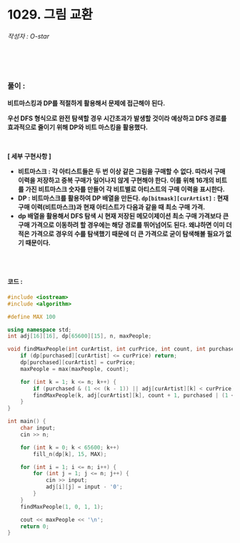 # 1029. 그림 교환

###### 작성자 : O-star

<br/>

<br/>

### 풀이 : 

**비트마스킹과 DP를 적절하게 활용해서 문제에 접근해야 된다.**

**우선 DFS 형식으로 완전 탐색할 경우 시간초과가 발생할 것이라 예상하고 DFS 경로를 효과적으로 줄이기 위해 DP와 비트 마스킹을 활용했다.**

**</br>**

**[ 세부 구현사항 ]**

- **비트마스크 : 각 아티스트들은 두 번 이상 같은 그림을 구매할 수 없다. 따라서 구매 이력을 저장하고 중복 구매가 일어나지 않게 구현해야 한다. 이를 위해 16개의 비트를 가진 비트마스크 숫자를 만들어 각 비트별로 아티스트의 구매 이력을 표시한다.**
- **DP : 비트마스크를 활용하여 DP 배열을 만든다. `dp[bitmask][curArtist]` : 현재 구매 이력(비트마스크)과 현재 아티스트가 다음과 같을 때 최소 구매 가격.**
- **dp 배열을 활용해서 DFS 탐색 시 현재 저장된 메모이제이션 최소 구매 가격보다 큰 구매 가격으로 이동하려 할 경우에는 해당 경로를 뛰어넘어도 된다. 왜냐하면 이미 더 적은 가격으로 경우의 수를 탐색했기 때문에 더 큰 가격으로 굳이 탐색해볼 필요가 없기 때문이다.**

<br/>

<br/>

#### 코드 : 

```c++
#include <iostream>
#include <algorithm>

#define MAX 100

using namespace std;
int adj[16][16], dp[65600][15], n, maxPeople;

void findMaxPeople(int curArtist, int curPrice, int count, int purchased) {
    if (dp[purchased][curArtist] <= curPrice) return;
    dp[purchased][curArtist] = curPrice;
    maxPeople = max(maxPeople, count);

    for (int k = 1; k <= n; k++) {
        if (purchased & (1 << (k - 1)) || adj[curArtist][k] < curPrice) continue;
        findMaxPeople(k, adj[curArtist][k], count + 1, purchased | (1 << (k - 1)));
    }
}

int main() {
    char input;
    cin >> n;

    for (int k = 0; k < 65600; k++)
        fill_n(dp[k], 15, MAX);

    for (int i = 1; i <= n; i++) {
        for (int j = 1; j <= n; j++) {
            cin >> input;
            adj[i][j] = input - '0';
        }
    }
    findMaxPeople(1, 0, 1, 1);

    cout << maxPeople << '\n';
    return 0;
}
```


